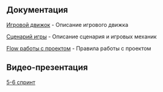 ## Документация

[Игровой движок](https://github.com/Ev-Kos/card-game/blob/8e40a989f4d468374a6fee81fba12921c45c069b/docs/gameEngine.md) - Описание игрового движка

[Сценарий игры](https://github.com/Ev-Kos/card-game/blob/66ca133ff00c255d42514d3bc53d01be6600cbf8/docs/scenario.md) - Описание сценария и игровых механик

[Flow работы с проектом](https://github.com/Ev-Kos/card-game/blob/66ca133ff00c255d42514d3bc53d01be6600cbf8/docs/workFlow.md) - Правила работы с проектом

## Видео-презентация

[5-6 спринт](https://drive.google.com/file/d/1Y58zSzrW0ODVD-S6atJMYiZJKnN-i3Gf/view?usp=sharing)
